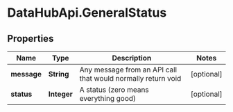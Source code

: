 # DataHubApi.GeneralStatus

## Properties
Name | Type | Description | Notes
------------ | ------------- | ------------- | -------------
**message** | **String** | Any message from an API call that would normally return void | [optional] 
**status** | **Integer** | A status (zero means everything good) | [optional] 


